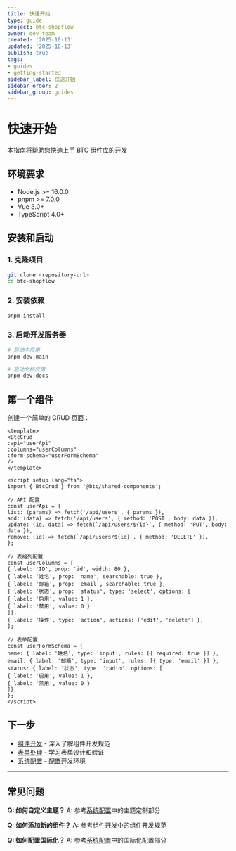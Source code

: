```yaml
---
title: 快速开始
type: guide
project: btc-shopflow
owner: dev-team
created: '2025-10-13'
updated: '2025-10-13'
publish: true
tags:
- guides
- getting-started
sidebar_label: 快速开始
sidebar_order: 2
sidebar_group: guides
---
```


# 快速开始

本指南将帮助您快速上手 BTC 组件库的开发

## 环境要求

- Node.js >= 16.0.0
- pnpm >= 7.0.0
- Vue 3.0+
- TypeScript 4.0+

## 安装和启动

### 1. 克隆项目

```bash
git clone <repository-url>
cd btc-shopflow
```

### 2. 安装依赖

```bash
pnpm install
```

### 3. 启动开发服务器

```bash
# 启动主应用
pnpm dev:main

# 启动文档应用
pnpm dev:docs
```

## 第一个组件

创建一个简单的 CRUD 页面：

```vue
<template>
<BtcCrud
:api="userApi"
:columns="userColumns"
:form-schema="userFormSchema"
/>
</template>

<script setup lang="ts">
import { BtcCrud } from '@btc/shared-components';

// API 配置
const userApi = {
list: (params) => fetch('/api/users', { params }),
add: (data) => fetch('/api/users', { method: 'POST', body: data }),
update: (id, data) => fetch(`/api/users/${id}`, { method: 'PUT', body: data }),
remove: (id) => fetch(`/api/users/${id}`, { method: 'DELETE' }),
};

// 表格列配置
const userColumns = [
{ label: 'ID', prop: 'id', width: 80 },
{ label: '姓名', prop: 'name', searchable: true },
{ label: '邮箱', prop: 'email', searchable: true },
{ label: '状态', prop: 'status', type: 'select', options: [
{ label: '启用', value: 1 },
{ label: '禁用', value: 0 }
]},
{ label: '操作', type: 'action', actions: ['edit', 'delete'] },
];

// 表单配置
const userFormSchema = {
name: { label: '姓名', type: 'input', rules: [{ required: true }] },
email: { label: '邮箱', type: 'input', rules: [{ type: 'email' }] },
status: { label: '状态', type: 'radio', options: [
{ label: '启用', value: 1 },
{ label: '禁用', value: 0 }
]},
};
</script>
```

## 下一步

- [组件开发](/guides/components/) - 深入了解组件开发规范
- [表单处理](/guides/forms/) - 学习表单设计和验证
- [系统配置](/guides/system/) - 配置开发环境

---

## 常见问题

**Q: 如何自定义主题？**
A: 参考[系统配置](/guides/system/)中的主题定制部分

**Q: 如何添加新的组件？**
A: 参考[组件开发](/guides/components/)中的组件开发规范

**Q: 如何配置国际化？**
A: 参考[系统配置](/guides/system/)中的国际化配置部分
